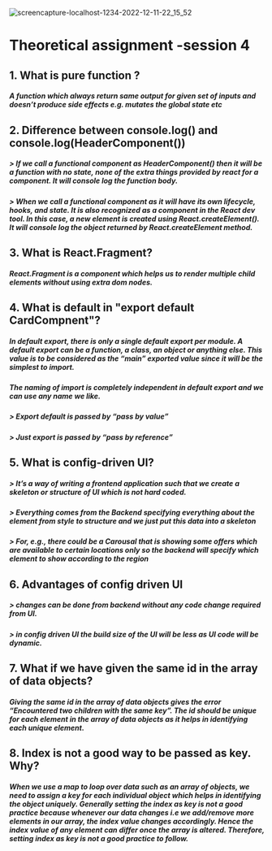 ![screencapture-localhost-1234-2022-12-11-22_15_52](https://user-images.githubusercontent.com/48064217/206916833-7645a470-39bd-4025-8e6c-4017e7dab683.png)

# Theoretical assignment -session 4


## 1. What is pure function ?
#####  A function which always return same output for given set of inputs and doesn’t produce side effects e.g. mutates the global state etc


## 2. Difference between console.log(<HeaderComponent />) and console.log(HeaderComponent())  
##### > If we call a functional component as HeaderComponent() then it will be a function with no state, none of the extra things provided by react for a component.  It will console log the function body.
##### > When we call a functional component as <HeaderComponent/> it will have its own lifecycle, hooks, and state. It is also recognized as a component in the React dev tool. In this case,  a new element is created using React.createElement(). It will console log the object returned by React.createElement method.

## 3. What is React.Fragment?
##### React.Fragment is a component which helps us to render multiple child elements without using extra dom nodes.

## 4. What is  default in "export default CardCompnent"?
##### In default export, there is only a single default export per module. A default export can be a function, a class, an object or anything else. This value is to be considered as the “main” exported value since it will be the simplest to import.
##### The naming of import is completely independent in default export and we can use any name we like.
##### > Export default is passed by “pass by value”
##### > Just export is passed by “pass by reference”
## 5. What is config-driven UI?
##### > It’s a way of writing a frontend application such that we create a skeleton or structure of UI which is not hard coded.
##### > Everything comes from the Backend specifying everything about the element from style to structure and we just put this data into a skeleton
##### > For, e.g., there could be a Carousal that is showing some offers which are available to certain locations only so the backend will specify which element to show according to the region

## 6. Advantages of config driven UI
##### > changes can be done from backend without any code change required from UI.
##### > in config driven UI the build size of the UI will be less as UI code will be dynamic.

## 7. What if we have given the same id in the array of data objects?
##### Giving the same id in the array of data objects gives the error “Encountered two children with the same key”. The id should be unique for each element in the array of data objects as it helps in identifying each unique element.


## 8. Index is not a good way to be passed as key. Why?
##### When we use a map to loop over data such as an array of objects, we need to assign a key for each individual object which helps in identifying the object uniquely. Generally setting the index as key is not a good practice because whenever our data changes i.e we add/remove more elements in our array, the index value changes accordingly. Hence the index value of any element can differ once the array is altered. Therefore, setting index as key is not a good practice to follow.




